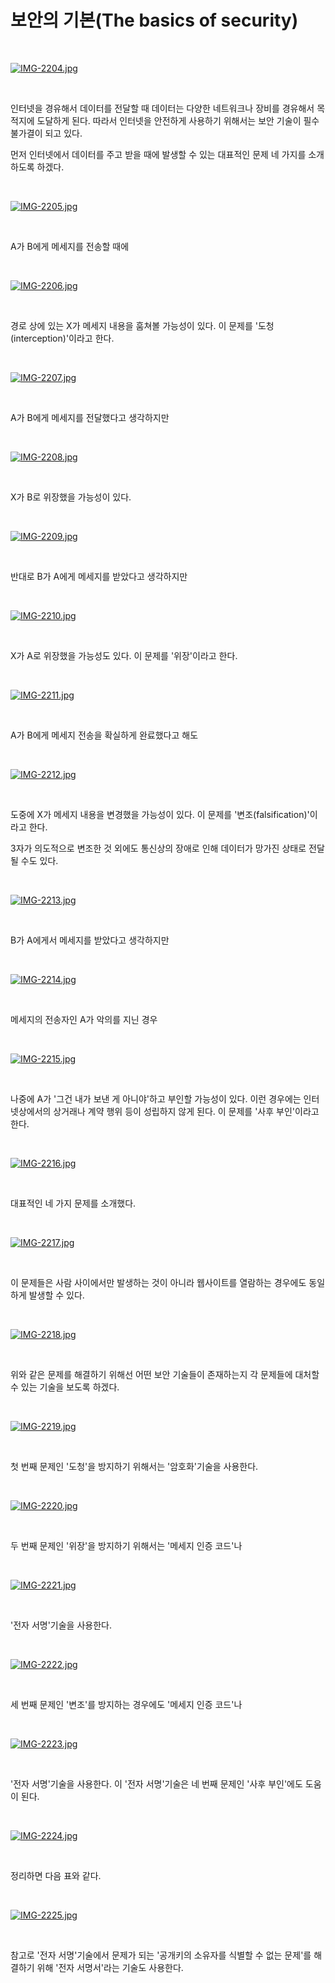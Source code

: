 # 보안의 기본(The basics of security)

</br>

[![IMG-2204.jpg](https://i.postimg.cc/tTN1DWp6/IMG-2204.jpg)](https://postimg.cc/dkDtV77Q)

</br>

인터넷을 경유해서 데이터를 전달할 때 데이터는 다양한 네트워크나 장비를 경유해서 목적지에 도달하게 된다. 따라서 인터넷을 안전하게 사용하기 위해서는 보안 기술이 필수 불가결이 되고 있다.

먼저 인터넷에서 데이터를 주고 받을 때에 발생할 수 있는 대표적인 문제 네 가지를 소개하도록 하겠다.

</br>

[![IMG-2205.jpg](https://i.postimg.cc/4yKgnRL3/IMG-2205.jpg)](https://postimg.cc/fShFgph4)

</br>

A가 B에게 메세지를 전송할 때에

</br>

[![IMG-2206.jpg](https://i.postimg.cc/jSTS3C3Q/IMG-2206.jpg)](https://postimg.cc/Xp2WpNbp)

</br>

경로 상에 있는 X가 메세지 내용을 훔쳐볼 가능성이 있다. 이 문제를 '도청(interception)'이라고 한다.

</br>

[![IMG-2207.jpg](https://i.postimg.cc/YC2wmFyV/IMG-2207.jpg)](https://postimg.cc/WhyyBdV6)

</br>

A가 B에게 메세지를 전달했다고 생각하지만

</br>

[![IMG-2208.jpg](https://i.postimg.cc/yxTbVQBN/IMG-2208.jpg)](https://postimg.cc/bSsTgRZX)

</br>

X가 B로 위장했을 가능성이 있다.

</br>

[![IMG-2209.jpg](https://i.postimg.cc/Kvwn17zc/IMG-2209.jpg)](https://postimg.cc/JG3ygkZS)

</br>

반대로 B가 A에게 메세지를 받았다고 생각하지만

</br>

[![IMG-2210.jpg](https://i.postimg.cc/htRXF2vm/IMG-2210.jpg)](https://postimg.cc/56p4Lqw9)

</br>

X가 A로 위장했을 가능성도 있다. 이 문제를 '위장'이라고 한다.

</br>

[![IMG-2211.jpg](https://i.postimg.cc/QMx5PfYb/IMG-2211.jpg)](https://postimg.cc/JsvGH5LD)

</br>

A가 B에게 메세지 전송을 확실하게 완료했다고 해도

</br>

[![IMG-2212.jpg](https://i.postimg.cc/pV890NXv/IMG-2212.jpg)](https://postimg.cc/hhDPj5dZ)

</br>

도중에 X가 메세지 내용을 변경했을 가능성이 있다. 이 문제를 '변조(falsification)'이라고 한다.

3자가 의도적으로 변조한 것 외에도 통신상의 장애로 인해 데이터가 망가진 상태로 전달될 수도 있다.

</br>

[![IMG-2213.jpg](https://i.postimg.cc/Nf9dCj2M/IMG-2213.jpg)](https://postimg.cc/bsP0s8Tc)

</br>

B가 A에게서 메세지를 받았다고 생각하지만

</br>

[![IMG-2214.jpg](https://i.postimg.cc/WtLgHjxF/IMG-2214.jpg)](https://postimg.cc/64c87sWt)

</br>

메세지의 전송자인 A가 악의를 지닌 경우

</br>

[![IMG-2215.jpg](https://i.postimg.cc/hvSfzvF0/IMG-2215.jpg)](https://postimg.cc/YGspTpC4)

</br>

나중에 A가 '그건 내가 보낸 게 아니야'하고 부인할 가능성이 있다. 이런 경우에는 인터넷상에서의 상거래나 계약 행위 등이 성립하지 않게 된다. 이 문제를 '사후 부인'이라고 한다.

</br>

[![IMG-2216.jpg](https://i.postimg.cc/pTLwmMGF/IMG-2216.jpg)](https://postimg.cc/06hW4Fqk)

</br>

대표적인 네 가지 문제를 소개했다.

</br>

[![IMG-2217.jpg](https://i.postimg.cc/JtVYcfqK/IMG-2217.jpg)](https://postimg.cc/PvyMdF08)

</br>

이 문제들은 사람 사이에서만 발생하는 것이 아니라 웹사이트를 열람하는 경우에도 동일하게 발생할 수 있다.

</br>

[![IMG-2218.jpg](https://i.postimg.cc/pVDSPTX6/IMG-2218.jpg)](https://postimg.cc/Hjkz2TMw)

</br>

위와 같은 문제를 해결하기 위해선 어떤 보안 기술들이 존재하는지 각 문제들에 대처할 수 있는 기술을 보도록 하겠다.

</br>

[![IMG-2219.jpg](https://i.postimg.cc/L683G6qf/IMG-2219.jpg)](https://postimg.cc/ThBbDxJY)

</br>

첫 번째 문제인 '도청'을 방지하기 위해서는 '암호화'기술을 사용한다.

</br>

[![IMG-2220.jpg](https://i.postimg.cc/hGLmfHzc/IMG-2220.jpg)](https://postimg.cc/CZK52rsQ)

</br>

두 번째 문제인 '위장'을 방지하기 위해서는 '메세지 인증 코드'나

</br>

[![IMG-2221.jpg](https://i.postimg.cc/fWrVTw2Y/IMG-2221.jpg)](https://postimg.cc/bd1ymjjv)

</br>

'전자 서명'기술을 사용한다.

</br>

[![IMG-2222.jpg](https://i.postimg.cc/qMKvJ2Cd/IMG-2222.jpg)](https://postimg.cc/zVJrpbjd)

</br>

세 번째 문제인 '변조'를 방지하는 경우에도 '메세지 인증 코드'나

</br>

[![IMG-2223.jpg](https://i.postimg.cc/3NmNcGX7/IMG-2223.jpg)](https://postimg.cc/H8WTJVvP)

</br>

'전자 서명'기술을 사용한다. 이 '전자 서명'기술은 네 번째 문제인 '사후 부인'에도 도움이 된다.

</br>

[![IMG-2224.jpg](https://i.postimg.cc/43jJRdN3/IMG-2224.jpg)](https://postimg.cc/t1t0h960)

</br>

정리하면 다음 표와 같다.

</br>

[![IMG-2225.jpg](https://i.postimg.cc/GtxrDxPB/IMG-2225.jpg)](https://postimg.cc/SYRwF8vq)

</br>

참고로 '전자 서명'기술에서 문제가 되는 '공개키의 소유자를 식별할 수 없는 문제'를 해결하기 위해 '전자 서명서'라는 기술도 사용한다.